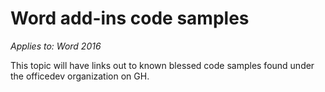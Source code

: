 # Word add-ins code samples

*Applies to: Word 2016*

This topic will have links out to known blessed code samples found under the officedev organization on GH.